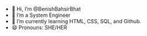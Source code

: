 - 👋 Hi, I’m @BenishBahsirBhat
- 🏢 I’m a System Engineer
- 🌱 I’m currently learning HTML, CSS, SQL, and Github.
- 😄 Pronouns: SHE/HER


<!---
BenishBahsirBhat/BenishBahsirBhat is a ✨ special ✨ repository because its `README.md` (this file) appears on your GitHub profile.
You can click the Preview link to take a look at your changes.
--->
